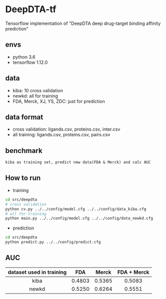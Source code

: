 # DeepDTA-tf
Tensorflow implementation of "DeepDTA deep drug-target binding affinity prediction"
## envs
* python 3.6
* tensorflow 1.12.0
## data
* kiba: 10 cross validation
* newkd: all for training
* FDA, Merck, XJ, YS, ZDC: just for prediction
## data format
* cross validation: ligands.csv, proteins.csv, inter.csv
* all training: ligands.csv, proteins.csv, pairs.csv
## benchmark
```txt
kiba as training set, predict new data(FDA & Merck) and calc AUC
```
## How to run
* training
```bash
cd src/deepdta
# cross validation
python cv.py ../../config/model.cfg ../../config/data_kiba.cfg
# all for training
python main.py ../../config/model.cfg ../../config/data_newkd.cfg
```
* prediction
```bash
cd src/deepdta
python predict.py ../../config/predict.cfg
```
## AUC
| dataset used in training | FDA | Merck | FDA + Merck
| :-: | :-: | :-: | :-: |
| kiba | 0.4803 | 0.5365 | 0.5083 |
| newkd | 0.5250 | 0.6264 | 0.5551 |